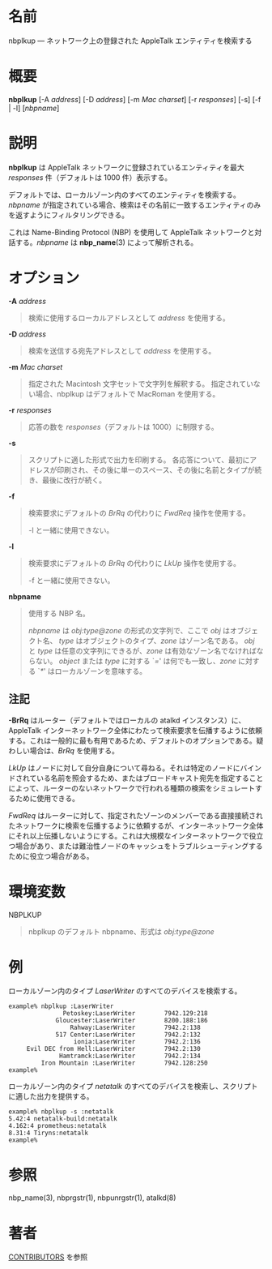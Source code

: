 # 名前

nbplkup — ネットワーク上の登録された AppleTalk エンティティを検索する

# 概要

**nbplkup** [-A *address*] [-D *address*] [-m *Mac charset*] [-r *responses*] [-s] [-f | -l] [*nbpname*]

# 説明

**nbplkup** は AppleTalk ネットワークに登録されているエンティティを最大 *responses* 件（デフォルトは 1000 件）表示する。

デフォルトでは、ローカルゾーン内のすべてのエンティティを検索する。*nbpname*
が指定されている場合、検索はその名前に一致するエンティティのみを返すようにフィルタリングできる。

これは Name-Binding Protocol (NBP) を使用して AppleTalk ネットワークと対話する。*nbpname* は
**nbp_name**(3) によって解析される。

# オプション

**-A** *address*
> 検索に使用するローカルアドレスとして *address* を使用する。

**-D** *address*
> 検索を送信する宛先アドレスとして *address* を使用する。

**-m** *Mac charset*
> 指定された Macintosh 文字セットで文字列を解釈する。
> 指定されていない場合、nbplkup はデフォルトで MacRoman を使用する。

**-r** *responses*
> 応答の数を *responses*（デフォルトは 1000）に制限する。

**-s**
> スクリプトに適した形式で出力を印刷する。
> 各応答について、最初にアドレスが印刷され、その後に単一のスペース、その後に名前とタイプが続き、最後に改行が続く。

**-f**
> 検索要求にデフォルトの *BrRq* の代わりに *FwdReq* 操作を使用する。
>
> -l と一緒に使用できない。

**-l**
> 検索要求にデフォルトの *BrRq* の代わりに *LkUp* 操作を使用する。
>
> -f と一緒に使用できない。

**nbpname**
> 使用する NBP 名。
>
> *nbpname* は *obj:type@zone* の形式の文字列で、ここで *obj* はオブジェクト名、
> *type* はオブジェクトのタイプ、*zone* はゾーン名である。
> *obj* と *type* は任意の文字列にできるが、*zone* は有効なゾーン名でなければならない。
> *object* または *type* に対する \`*=*' は何でも一致し、*zone* に対する \`*\**' はローカルゾーンを意味する。

## 注記

**-BrRq** はルーター（デフォルトではローカルの atalkd インスタンス）に、AppleTalk
インターネットワーク全体にわたって検索要求を伝播するように依頼する。これは一般的に最も有用であるため、デフォルトのオプションである。疑わしい場合は、*BrRq*
を使用する。

*LkUp*
はノードに対して自分自身について尋ねる。それは特定のノードにバインドされている名前を照会するため、またはブロードキャスト宛先を指定することによって、ルーターのないネットワークで行われる種類の検索をシミュレートするために使用できる。

*FwdReq*
はルーターに対して、指定されたゾーンのメンバーである直接接続されたネットワークに検索を伝播するように依頼するが、インターネットワーク全体にそれ以上伝播しないようにする。これは大規模なインターネットワークで役立つ場合があり、または難治性ノードのキャッシュをトラブルシューティングするために役立つ場合がある。

# 環境変数

NBPLKUP

> nbplkup のデフォルト nbpname、形式は *obj:type@zone*

# 例

ローカルゾーン内のタイプ *LaserWriter* のすべてのデバイスを検索する。

    example% nbplkup :LaserWriter
                   Petoskey:LaserWriter        7942.129:218
                 Gloucester:LaserWriter        8200.188:186
                     Rahway:LaserWriter        7942.2:138
                 517 Center:LaserWriter        7942.2:132
                      ionia:LaserWriter        7942.2:136
         Evil DEC from Hell:LaserWriter        7942.2:130
                  Hamtramck:LaserWriter        7942.2:134
             Iron Mountain :LaserWriter        7942.128:250
    example%
    
ローカルゾーン内のタイプ *netatalk* のすべてのデバイスを検索し、スクリプトに適した出力を提供する。

    example% nbplkup -s :netatalk
    5.42:4 netatalk-build:netatalk
    4.162:4 prometheus:netatalk
    8.31:4 Tiryns:netatalk
    example%

# 参照

nbp_name(3), nbprgstr(1), nbpunrgstr(1), atalkd(8)

# 著者

[CONTRIBUTORS](https://netatalk.io/contributors) を参照
